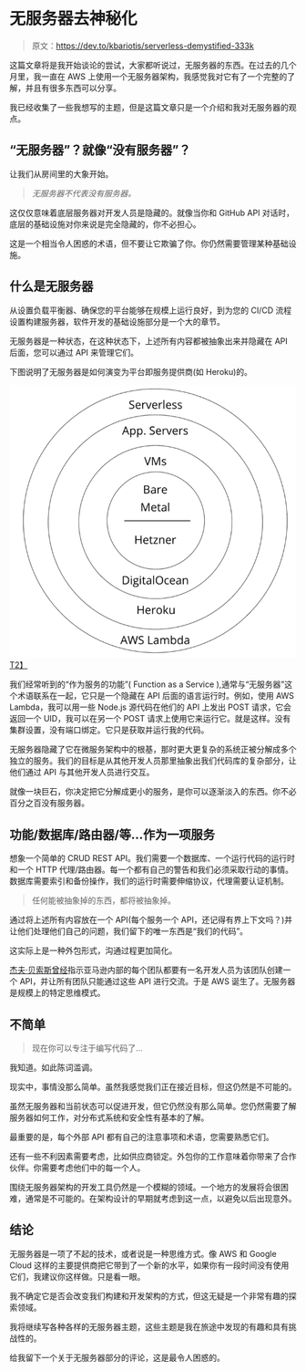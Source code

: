 # 无服务器去神秘化

> 原文：<https://dev.to/kbariotis/serverless-demystified-333k>

这篇文章将是我开始谈论的尝试，大家都听说过，无服务器的东西。在过去的几个月里，我一直在 AWS 上使用一个无服务器架构，我感觉我对它有了一个完整的了解，并且有很多东西可以分享。

我已经收集了一些我想写的主题，但是这篇文章只是一个介绍和我对无服务器的观点。

## “无服务器”？就像“没有服务器”？

让我们从房间里的大象开始。

> *无服务器不代表没有服务器。*

这仅仅意味着底层服务器对开发人员是隐藏的。就像当你和 GitHub API 对话时，底层的基础设施对你来说是完全隐藏的，你不必担心。

这是一个相当令人困惑的术语，但不要让它欺骗了你。你仍然需要管理某种基础设施。

## 什么是无服务器

从设置负载平衡器、确保您的平台能够在规模上运行良好，到为您的 CI/CD 流程设置构建服务器，软件开发的基础设施部分是一个大的章节。

无服务器是一种状态，在这种状态下，上述所有内容都被抽象出来并隐藏在 API 后面，您可以通过 API 来管理它们。

下图说明了无服务器是如何演变为平台即服务提供商(如 Heroku)的。

[![Serverless Diagram](img/a242737e0f2dca78033f6d7adb913328.png)T2】](https://res.cloudinary.com/practicaldev/image/fetch/s--3OUlXjrD--/c_limit%2Cf_auto%2Cfl_progressive%2Cq_auto%2Cw_880/https://kostasbariotis.com/static/8d37a2362437d7e5405b7888683c7f97-d6136.png)

我们经常听到的“作为服务的功能”( Function as a Service ),通常与“无服务器”这个术语联系在一起，它只是一个隐藏在 API 后面的语言运行时。例如，使用 AWS Lambda，我可以用一些 Node.js 源代码在他们的 API 上发出 POST 请求，它会返回一个 UID，我可以在另一个 POST 请求上使用它来运行它。就是这样。没有集群设置，没有端口绑定。它只是获取并运行我的代码。

无服务器隐藏了它在微服务架构中的根基，那时更大更复杂的系统正被分解成多个独立的服务。我们的目标是从其他开发人员那里抽象出我们代码库的复杂部分，让他们通过 API 与其他开发人员进行交互。

就像一块巨石，你决定把它分解成更小的服务，是你可以逐渐淡入的东西。你不必百分之百没有服务器。

## 功能/数据库/路由器/等...作为一项服务

想象一个简单的 CRUD REST API。我们需要一个数据库、一个运行代码的运行时和一个 HTTP 代理/路由器。每一个都有自己的警告和我们必须采取行动的事情。数据库需要索引和备份操作，我们的运行时需要伸缩协议，代理需要认证机制。

> 任何能被抽象掉的东西，都将被抽象掉。

通过将上述所有内容放在一个 API(每个服务一个 API，还记得有界上下文吗？)并让他们处理他们自己的问题，我们留下的唯一东西是“我们的代码”。

这实际上是一种外包形式，沟通过程更加简化。

[杰夫·贝索斯曾经](https://plus.google.com/+RipRowan/posts/eVeouesvaVX)指示亚马逊内部的每个团队都要有一名开发人员为该团队创建一个 API，并让所有团队只能通过这些 API 进行交流。于是 AWS 诞生了。无服务器是规模上的特定思维模式。

## 不简单

> 现在你可以专注于编写代码了...

我知道。如此陈词滥调。

现实中，事情没那么简单。虽然我感觉我们正在接近目标，但这仍然是不可能的。

虽然无服务器和当前状态可以促进开发，但它仍然没有那么简单。您仍然需要了解服务器如何工作，对分布式系统和安全性有基本的了解。

最重要的是，每个外部 API 都有自己的注意事项和术语，您需要熟悉它们。

还有一些不利因素需要考虑，比如供应商锁定。外包你的工作意味着你带来了合作伙伴。你需要考虑他们中的每一个人。

围绕无服务器架构的开发工具仍然是一个模糊的领域。一个地方的发展将会很困难，通常是不可能的。在架构设计的早期就考虑到这一点，以避免以后出现意外。

## 结论

无服务器是一项了不起的技术，或者说是一种思维方式。像 AWS 和 Google Cloud 这样的主要提供商把它带到了一个新的水平，如果你有一段时间没有使用它们，我建议你这样做。只是看一眼。

我不确定它是否会改变我们构建和开发架构的方式，但这无疑是一个非常有趣的探索领域。

我将继续写各种各样的无服务器主题，这些主题是我在旅途中发现的有趣和具有挑战性的。

给我留下一个关于无服务器部分的评论，这是最令人困惑的。